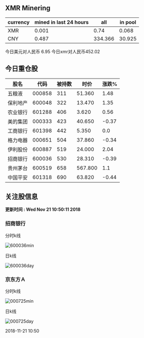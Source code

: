 ## XMR Minering

|currency|mined in last 24 hours|all|in pool|
|---|---|---|---|
|XMR|0.001|0.74|0.068|
|CNY|0.487|334.366|30.925|

今日美元对人民币 6.95	今日xmr对人民币452.02


## 今日重仓股 

|股名|代码|被持数|时价|涨跌%|
|---|---|---|---|---|
|五粮液|000858|311|51.360|1.48|
|保利地产|600048|322|13.470|1.35|
|农业银行|601288|406|3.620|0.56|
|美的集团|000333|423|40.650|-0.37|
|工商银行|601398|442|5.350|0.0|
|格力电器|000651|504|37.860|-0.34|
|伊利股份|600887|519|24.000|2.04|
|招商银行|600036|530|28.310|-0.39|
|贵州茅台|600519|658|567.800|1.1|
|中国平安|601318|690|63.820|-0.44|

## 关注股信息
**更新时间 : Wed Nov 21 10:50:11 2018**
### 招商银行 
分时k线

![600036min](http://image.sinajs.cn/newchart/min/n/sh600036.gif)

日k线

![600036day](http://image.sinajs.cn/newchart/daily/n/sh600036.gif)

### 京东方Ａ 
分时k线

![000725min](http://image.sinajs.cn/newchart/min/n/sz000725.gif)

日k线

![000725day](http://image.sinajs.cn/newchart/daily/n/sz000725.gif)

2018-11-21 10:50